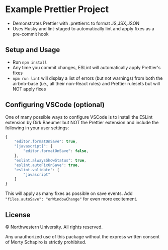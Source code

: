 # Example Prettier Project

* Demonstrates Prettier with .prettierrc to format JS,JSX,JSON
* Uses Husky and lint-staged to automatically lint and apply fixes as a pre-commit hook


## Setup and Usage

* Run `npm install`
* Any time you commit changes, ESLint will automatically apply Prettier's fixes
* `npm run lint` will display a list of errors (but not warnings) from both the airbnb-base (i.e., all their non-React rules) and Prettier rulesets but will NOT apply fixes


## Configuring VSCode (optional)

One of many possible ways to configure VSCode is to install the ESLint extension by Dirk Baeumer but NOT the Prettier extension and include the following in your user settings:

```javascript
{
    "editor.formatOnSave": true,
    "[javascript]": {
        "editor.formatOnSave": false,
    },
    "eslint.alwaysShowStatus": true,
    "eslint.autoFixOnSave": true,
    "eslint.validate": [
        "javascript"
    ]
}
```

This will apply as many fixes as possible on save events.  Add `"files.autoSave": "onWindowChange"` for even more excitement.


## License

&copy; Northwestern University.  All rights reserved.

Any unauthorized use of this package 
without the express written consent of Morty Schapiro 
is strictly prohibited.
